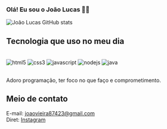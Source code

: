 
### Olá! Eu sou o João Lucas 🤙😄

![João Lucas GitHub stats](https://github-readme-stats.vercel.app/api?username=JLjudo&show_icons=true&theme=tokyonight)

## Tecnologia que uso no meu dia

<div style="display: inline_block"><br>
    <img align="center" alt="html5" src="https://img.shields.io/badge/HTML5-E34F26?style=for-the-badge&logo=html5&logoColor=white">
    <img align="center" alt="css3" src="https://img.shields.io/badge/CSS3-1572B6?style=for-the-badge&logo=css3&logoColor=white">
    <img align="center" alt="javascript" src="https://img.shields.io/badge/JavaScript-323330?style=for-the-badge&logo=javascript&logoColor=F7DF1E">
    <img align="center" alt="nodejs" src="https://img.shields.io/badge/Node.js-43853D?style=for-the-badge&logo=node.js&logoColor=white">
    <img align="center" alt="java" src="https://img.shields.io/badge/Java-ED8B00?style=for-the-badge&logo=openjdk&logoColor=white">
</div><br>

Adoro programação, ter foco no que faço e comprometimento.

## Meio de contato

E-mail: joaovieira87423@gmail.com <br>
Diret: <a href="https://www.instagram.com/jlucas_vf/">Instagram</a>
